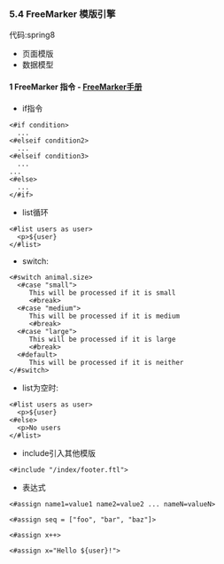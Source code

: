 ### 5.4 FreeMarker 模版引擎
代码:spring8
* 页面模版
* 数据模型

#### 1 FreeMarker 指令 -  [FreeMarker手册](http://freemarker.org/docs/index.html)
* if指令
```
<#if condition>
  ...
<#elseif condition2>
  ...
<#elseif condition3>
  ...
...
<#else>
  ...
</#if>
```

* list循环
```
<#list users as user>
  <p>${user}
</#list>
```

* switch:
```
<#switch animal.size>
  <#case "small">
     This will be processed if it is small
     <#break>
  <#case "medium">
     This will be processed if it is medium
     <#break>
  <#case "large">
     This will be processed if it is large
     <#break>
  <#default>
     This will be processed if it is neither
</#switch>
```
* list为空时:
```
<#list users as user>
  <p>${user}
<#else>
  <p>No users
</#list>
```

* include引入其他模版
```
<#include "/index/footer.ftl">
```

* 表达式
```
<#assign name1=value1 name2=value2 ... nameN=valueN>

<#assign seq = ["foo", "bar", "baz"]>

<#assign x++>

<#assign x="Hello ${user}!">
```